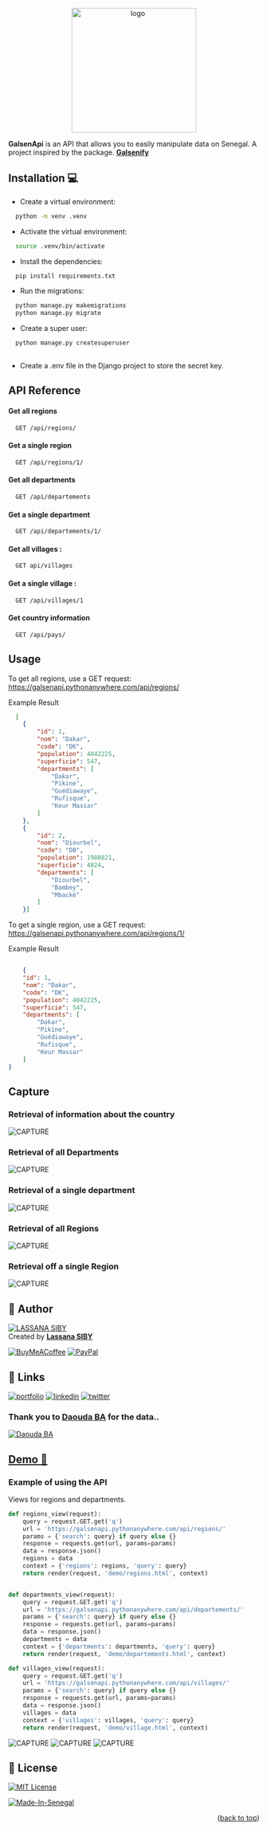 <a name="readme-top"></a>

<div align="center">
  <img src="capture/logo.png" alt="logo" width="250"  height="auto" />
</div>


**GalsenApi** is an API that allows you to easily manipulate data on Senegal. A project inspired by the package. **[Galsenify](https://www.npmjs.com/package/galsenify)**


## Installation 💻 

- Create a virtual environment:

```bash
  python -m venv .venv
```
- Activate the virtual environment:

```bash
  source .venv/bin/activate
```  
- Install the dependencies:

```bash
  pip install requirements.txt
```
- Run the migrations:

```bash
  python manage.py makemigrations
  python manage.py migrate
```    
- Create a super user:

```bash
  python manage.py createsuperuser
  
```
- Create a .env file in the Django project to store the secret key.

## API Reference

#### Get all regions 
```http
  GET /api/regions/
```
#### Get a single region
```http
  GET /api/regions/1/
```
#### Get all departments
```http
  GET /api/departements
```
#### Get a single department
```http
  GET /api/departements/1/
```
#### Get all villages :
```http
  GET api/villages
```
#### Get a single village :
```http
  GET /api/villages/1
```
#### Get country information
```http
  GET /api/pays/
```

## Usage
To get all regions, use a GET request:
https://galsenapi.pythonanywhere.com/api/regions/

Example Result
```json
  [
    {
        "id": 1,
        "nom": "Dakar",
        "code": "DK",
        "population": 4042225,
        "superficie": 547,
        "departments": [
            "Dakar",
            "Pikine",
            "Guédiawaye",
            "Rufisque",
            "Keur Massar"
        ]
    },
    {
        "id": 2,
        "nom": "Diourbel",
        "code": "DB",
        "population": 1980821,
        "superficie": 4824,
        "departments": [
            "Diourbel",
            "Bambey",
            "Mbacké"
        ]
    }]
```
To get a single region, use a GET request:
https://galsenapi.pythonanywhere.com/api/regions/1/

Example Result
```json

    {
    "id": 1,
    "nom": "Dakar",
    "code": "DK",
    "population": 4042225,
    "superficie": 547,
    "departments": [
        "Dakar",
        "Pikine",
        "Guédiawaye",
        "Rufisque",
        "Keur Massar"
    ]
}
```
## Capture
### Retrieval of information about the country
![CAPTURE](capture/pays.png)

### Retrieval of all Departments
![CAPTURE](capture/alldepartement.png)
### Retrieval of a single department
![CAPTURE](capture/singledepartement.png)
### Retrieval of all Regions
![CAPTURE](capture/allregion.png)
### Retrieval off a single Region
![CAPTURE](capture/singleregion.png)



## 👤 Author 

[![LASSANA SIBY](https://avatars.githubusercontent.com/u/103085452?u=13ace4d88a52056741734e0f802ca7c0053e1e80&v=4&s=40)](https://github.com/sibylassana95)  
Created by **[Lassana SIBY](https://github.com/sibylassana95)**

  [![BuyMeACoffee](https://img.shields.io/badge/Buy%20Me%20a%20Coffee-ffdd00?style=for-the-badge&logo=buy-me-a-coffee&logoColor=black)](https://buymeacoffee.com/https://www.buymeacoffee.com/sibyamara9M)
  [![PayPal](https://img.shields.io/badge/PayPal-00457C?style=for-the-badge&logo=paypal&logoColor=white)](https://paypal.me/sibylassana) 


## 🔗 Links
[![portfolio](https://img.shields.io/badge/my_portfolio-000?style=for-the-badge&logo=ko-fi&logoColor=white)](https://sibylassana.vercel.app/)
[![linkedin](https://img.shields.io/badge/linkedin-0A66C2?style=for-the-badge&logo=linkedin&logoColor=white)](https://www.linkedin.com/in/sibylassana/)
[![twitter](https://img.shields.io/badge/twitter-1DA1F2?style=for-the-badge&logo=twitter&logoColor=white)](https://twitter.com/sibyog13)

### Thank you to [Daouda BA](https://github.com/daoodaba975) for the data..
[![Daouda BA](https://avatars.githubusercontent.com/daoodaba975?s=64)](https://github.com/daoodaba975)

## **[Demo 🚀](https://galsenapi.pythonanywhere.com/)**

### Example of using the API
Views for regions and departments.
```python
def regions_view(request):
    query = request.GET.get('q')
    url = 'https://galsenapi.pythonanywhere.com/api/regions/'
    params = {'search': query} if query else {}
    response = requests.get(url, params=params)
    data = response.json()
    regions = data
    context = {'regions': regions, 'query': query}
    return render(request, 'demo/regions.html', context)


def departments_view(request):
    query = request.GET.get('q')
    url = 'https://galsenapi.pythonanywhere.com/api/departements/'
    params = {'search': query} if query else {}
    response = requests.get(url, params=params)
    data = response.json()
    departments = data
    context = {'departments': departments, 'query': query}
    return render(request, 'demo/departements.html', context)

def villages_view(request):
    query = request.GET.get('q')
    url = 'https://galsenapi.pythonanywhere.com/api/villages/'
    params = {'search': query} if query else {}
    response = requests.get(url, params=params)
    data = response.json()
    villages = data
    context = {'villages': villages, 'query': query}
    return render(request, 'demo/village.html', context)    
```
![CAPTURE](capture/departement.png)
![CAPTURE](capture/region.png)
![CAPTURE](capture/villages.png)

## 📝 License

[![MIT License](https://img.shields.io/badge/License-MIT-green.svg)](./Licence.md)

[![Made-In-Senegal](https://github.com/GalsenDev221/made.in.senegal/blob/master/assets/badge.svg)](https://github.com/GalsenDev221/made.in.senegal)

<p align="right">(<a href="#readme-top">back to top</a>)</p>
